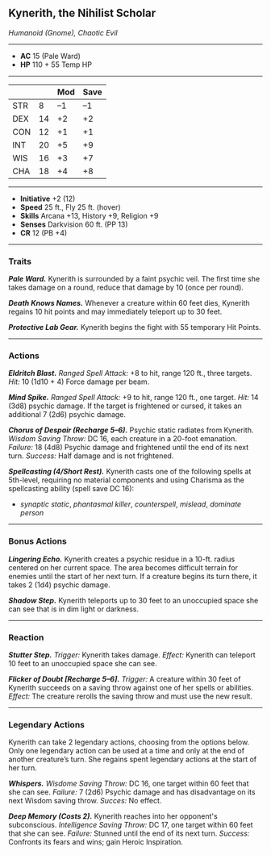 ## Kynerith, the Nihilist Scholar  
*Humanoid (Gnome), Chaotic Evil*  
___  
- **AC** 15 (Pale Ward)  
- **HP** 110 + 55 Temp HP
___  
|     |    | Mod | Save |
|-----|----|-----|------|
| STR | 8  | –1  | –1   |
| DEX | 14 | +2  | +2   |
| CON | 12 | +1  | +1   |
| INT | 20 | +5  | +9   |
| WIS | 16 | +3  | +7   |
| CHA | 18 | +4  | +8   |
___  
- **Initiative** +2 (12)  
- **Speed** 25 ft., Fly 25 ft. (hover)  
- **Skills** Arcana +13, History +9, Religion +9  
- **Senses** Darkvision 60 ft. (PP 13)  
- **CR** 12 (PB +4)  
___  

### Traits

***Pale Ward.*** Kynerith is surrounded by a faint psychic veil. The first time she takes damage on a round, reduce that damage by 10 (once per round).

***Death Knows Names.*** Whenever a creature within 60 feet dies, Kynerith regains 10 hit points and may immediately teleport up to 30 feet.

***Protective Lab Gear.*** Kynerith begins the fight with 55 temporary Hit Points.

---

### Actions

***Eldritch Blast.*** *Ranged Spell Attack:* +8 to hit, range 120 ft., three targets. *Hit:* 10 (1d10 + 4) Force damage per beam.

***Mind Spike.*** *Ranged Spell Attack:* +9 to hit, range 120 ft., one target. *Hit:* 14 (3d8) psychic damage. If the target is frightened or cursed, it takes an additional 7 (2d6) psychic damage.

***Chorus of Despair (Recharge 5–6).*** Psychic static radiates from Kynerith. _Wisdom Saving Throw:_ DC 16, each creature in a 20-foot emanation. _Failure:_ 18 (4d8) Psychic damage and frightened until the end of its next turn. _Success:_ Half damage and is not frightened.

***Spellcasting (4/Short Rest).*** Kynerith casts one of the following spells at 5th-level, requiring no material components and using Charisma as the spellcasting ability (spell save DC 16):
- *synaptic static*, *phantasmal killer*, *counterspell*, *mislead*, *dominate person*

---

### Bonus Actions

***Lingering Echo.*** Kynerith creates a psychic residue in a 10-ft. radius centered on her current space. The area becomes difficult terrain for enemies until the start of her next turn. If a creature begins its turn there, it takes 2 (1d4) psychic damage.

***Shadow Step.*** Kynerith teleports up to 30 feet to an unoccupied space she can see that is in dim light or darkness.

---

### Reaction

***Stutter Step.*** _Trigger:_ Kynerith takes damage. _Effect:_ Kynerith can teleport 10 feet to an unoccupied space she can see.

***Flicker of Doubt [Recharge 5–6].*** _Trigger:_ A creature within 30 feet of Kynerith succeeds on a saving throw against one of her spells or abilities. _Effect:_ The creature rerolls the saving throw and must use the new result.

---

### Legendary Actions

Kynerith can take 2 legendary actions, choosing from the options below. Only one legendary action can be used at a time and only at the end of another creature’s turn. She regains spent legendary actions at the start of her turn.

***Whispers.*** _Wisdome Saving Throw:_ DC 16, one target within 60 feet that she can see. _Failure:_ 7 (2d6) Psychic damage and has disadvantage on its next Wisdom saving throw. _Succes:_ No effect.

***Deep Memory (Costs 2).*** Kynerith reaches into her opponent's subconscious. _Intelligence Saving Throw:_ DC 17, one target within 60 feet that she can see. _Failure:_ Stunned until the end of its next turn. _Success:_ Confronts its fears and wins; gain Heroic Inspiration.
